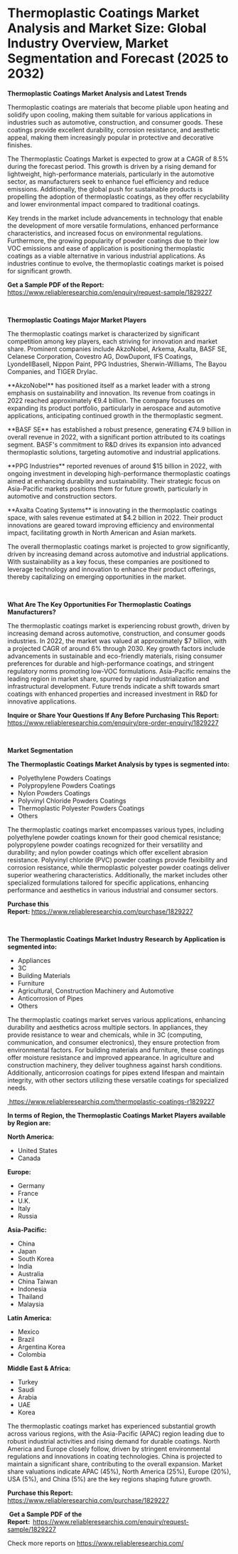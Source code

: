 <p><h1>Thermoplastic Coatings Market Analysis and Market Size: Global Industry Overview, Market Segmentation and Forecast (2025 to 2032)</h1></p><p><strong>Thermoplastic Coatings Market Analysis and Latest Trends</strong></p>
<p><p>Thermoplastic coatings are materials that become pliable upon heating and solidify upon cooling, making them suitable for various applications in industries such as automotive, construction, and consumer goods. These coatings provide excellent durability, corrosion resistance, and aesthetic appeal, making them increasingly popular in protective and decorative finishes.</p><p>The Thermoplastic Coatings Market is expected to grow at a CAGR of 8.5% during the forecast period. This growth is driven by a rising demand for lightweight, high-performance materials, particularly in the automotive sector, as manufacturers seek to enhance fuel efficiency and reduce emissions. Additionally, the global push for sustainable products is propelling the adoption of thermoplastic coatings, as they offer recyclability and lower environmental impact compared to traditional coatings.</p><p>Key trends in the market include advancements in technology that enable the development of more versatile formulations, enhanced performance characteristics, and increased focus on environmental regulations. Furthermore, the growing popularity of powder coatings due to their low VOC emissions and ease of application is positioning thermoplastic coatings as a viable alternative in various industrial applications. As industries continue to evolve, the thermoplastic coatings market is poised for significant growth.</p></p>
<p><strong>Get a Sample PDF of the Report:&nbsp;</strong> <a href="https://www.reliableresearchiq.com/enquiry/request-sample/1829227?utm_campaign=3299&utm_medium=2&utm_source=Github&utm_content=ia&utm_term=02042025&utm_id=thermoplastic-coatings">https://www.reliableresearchiq.com/enquiry/request-sample/1829227</a></p>
<p>&nbsp;</p>
<p><strong>Thermoplastic Coatings Major Market Players</strong></p>
<p><p>The thermoplastic coatings market is characterized by significant competition among key players, each striving for innovation and market share. Prominent companies include AkzoNobel, Arkema, Axalta, BASF SE, Celanese Corporation, Covestro AG, DowDupont, IFS Coatings, LyondellBasell, Nippon Paint, PPG Industries, Sherwin-Williams, The Bayou Companies, and TIGER Drylac.</p><p>**AkzoNobel** has positioned itself as a market leader with a strong emphasis on sustainability and innovation. Its revenue from coatings in 2022 reached approximately €9.4 billion. The company focuses on expanding its product portfolio, particularly in aerospace and automotive applications, anticipating continued growth in the thermoplastic segment.</p><p>**BASF SE** has established a robust presence, generating €74.9 billion in overall revenue in 2022, with a significant portion attributed to its coatings segment. BASF's commitment to R&D drives its expansion into advanced thermoplastic solutions, targeting automotive and industrial applications.</p><p>**PPG Industries** reported revenues of around $15 billion in 2022, with ongoing investment in developing high-performance thermoplastic coatings aimed at enhancing durability and sustainability. Their strategic focus on Asia-Pacific markets positions them for future growth, particularly in automotive and construction sectors.</p><p>**Axalta Coating Systems** is innovating in the thermoplastic coatings space, with sales revenue estimated at $4.2 billion in 2022. Their product innovations are geared toward improving efficiency and environmental impact, facilitating growth in North American and Asian markets.</p><p>The overall thermoplastic coatings market is projected to grow significantly, driven by increasing demand across automotive and industrial applications. With sustainability as a key focus, these companies are positioned to leverage technology and innovation to enhance their product offerings, thereby capitalizing on emerging opportunities in the market.</p></p>
<p>&nbsp;</p>
<p><strong>What Are The Key Opportunities For Thermoplastic Coatings Manufacturers?</strong></p>
<p><p>The thermoplastic coatings market is experiencing robust growth, driven by increasing demand across automotive, construction, and consumer goods industries. In 2022, the market was valued at approximately $7 billion, with a projected CAGR of around 6% through 2030. Key growth factors include advancements in sustainable and eco-friendly materials, rising consumer preferences for durable and high-performance coatings, and stringent regulatory norms promoting low-VOC formulations. Asia-Pacific remains the leading region in market share, spurred by rapid industrialization and infrastructural development. Future trends indicate a shift towards smart coatings with enhanced properties and increased investment in R&D for innovative applications.</p></p>
<p><strong>Inquire or Share Your Questions If Any Before Purchasing This Report:</strong> <a href="https://www.reliableresearchiq.com/enquiry/pre-order-enquiry/1829227?utm_campaign=3299&utm_medium=2&utm_source=Github&utm_content=ia&utm_term=02042025&utm_id=thermoplastic-coatings">https://www.reliableresearchiq.com/enquiry/pre-order-enquiry/1829227</a></p>
<p>&nbsp;</p>
<p><strong>Market Segmentation</strong></p>
<p><strong>The Thermoplastic Coatings Market Analysis by types is segmented into:</strong></p>
<p><ul><li>Polyethylene Powders Coatings</li><li>Polypropylene Powders Coatings</li><li>Nylon Powders Coatings</li><li>Polyvinyl Chloride Powders Coatings</li><li>Thermoplastic Polyester Powders Coatings</li><li>Others</li></ul></p>
<p><p>The thermoplastic coatings market encompasses various types, including polyethylene powder coatings known for their good chemical resistance; polypropylene powder coatings recognized for their versatility and durability; and nylon powder coatings which offer excellent abrasion resistance. Polyvinyl chloride (PVC) powder coatings provide flexibility and corrosion resistance, while thermoplastic polyester powder coatings deliver superior weathering characteristics. Additionally, the market includes other specialized formulations tailored for specific applications, enhancing performance and aesthetics in various industrial and consumer sectors.</p></p>
<p><strong>Purchase this Report:&nbsp;</strong><a href="https://www.reliableresearchiq.com/purchase/1829227?utm_campaign=3299&utm_medium=2&utm_source=Github&utm_content=ia&utm_term=02042025&utm_id=thermoplastic-coatings">https://www.reliableresearchiq.com/purchase/1829227</a></p>
<p>&nbsp;</p>
<p><strong>The Thermoplastic Coatings Market Industry Research by Application is segmented into:</strong></p>
<p><ul><li>Appliances</li><li>3C</li><li>Building Materials</li><li>Furniture</li><li>Agricultural, Construction Machinery and Automotive</li><li>Anticorrosion of Pipes</li><li>Others</li></ul></p>
<p><p>The thermoplastic coatings market serves various applications, enhancing durability and aesthetics across multiple sectors. In appliances, they provide resistance to wear and chemicals, while in 3C (computing, communication, and consumer electronics), they ensure protection from environmental factors. For building materials and furniture, these coatings offer moisture resistance and improved appearance. In agriculture and construction machinery, they deliver toughness against harsh conditions. Additionally, anticorrosion coatings for pipes extend lifespan and maintain integrity, with other sectors utilizing these versatile coatings for specialized needs.</p></p>
<p><a href="https://www.reliableresearchiq.com/thermoplastic-coatings-r1829227?utm_campaign=3299&utm_medium=2&utm_source=Github&utm_content=ia&utm_term=02042025&utm_id=thermoplastic-coatings">&nbsp;https://www.reliableresearchiq.com/thermoplastic-coatings-r1829227</a></p>
<p><strong>In terms of Region, the Thermoplastic Coatings Market Players available by Region are:</strong></p>
<p>
    <p> <strong> North America: </strong>
        <ul>
            <li>United States</li>
            <li>Canada</li>
        </ul>
        </p> 
    <p> <strong> Europe: </strong>
        <ul>
            <li>Germany</li>
            <li>France</li>
            <li>U.K.</li>
            <li>Italy</li>
            <li>Russia</li>
        </ul>
        </p> 
    <p> <strong> Asia-Pacific: </strong>
        <ul>
            <li>China</li>
            <li>Japan</li>
            <li>South Korea</li>
            <li>India</li>
            <li>Australia</li>
            <li>China Taiwan</li>
            <li>Indonesia</li>
            <li>Thailand</li>
            <li>Malaysia</li>
        </ul>
        </p> 
    <p> <strong> Latin America: </strong>
        <ul>
            <li>Mexico</li>
            <li>Brazil</li>
            <li>Argentina Korea</li>
            <li>Colombia</li>
        </ul>
        </p> 
    <p> <strong> Middle East & Africa: </strong>
        <ul>
            <li>Turkey</li>
            <li>Saudi</li>
            <li>Arabia</li>
            <li>UAE</li>
            <li>Korea</li>
        </ul>
    </p>
    </p>
<p><p>The thermoplastic coatings market has experienced substantial growth across various regions, with the Asia-Pacific (APAC) region leading due to robust industrial activities and rising demand for durable coatings. North America and Europe closely follow, driven by stringent environmental regulations and innovations in coating technologies. China is projected to maintain a significant share, contributing to the overall expansion. Market share valuations indicate APAC (45%), North America (25%), Europe (20%), USA (5%), and China (5%) are the key regions shaping future growth.</p></p>
<p><strong>Purchase this Report: </strong><a href="https://www.reliableresearchiq.com/purchase/1829227?utm_campaign=3299&utm_medium=2&utm_source=Github&utm_content=ia&utm_term=02042025&utm_id=thermoplastic-coatings">https://www.reliableresearchiq.com/purchase/1829227</a></p>
<p>&nbsp;<strong>Get a Sample PDF of the Report:&nbsp;&nbsp;</strong><a href="https://www.reliableresearchiq.com/enquiry/request-sample/1829227?utm_campaign=3299&utm_medium=2&utm_source=Github&utm_content=ia&utm_term=02042025&utm_id=thermoplastic-coatings">https://www.reliableresearchiq.com/enquiry/request-sample/1829227</a></p>
<p><strong></strong></p>
<p>Check more reports on <a href="https://www.reliableresearchiq.com/?utm_campaign=3299&utm_medium=2&utm_source=Github&utm_content=ia&utm_term=02042025&utm_id=thermoplastic-coatings">https://www.reliableresearchiq.com/</a></p>